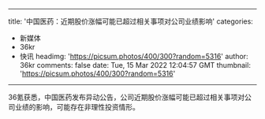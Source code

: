 
---
title: '中国医药：近期股价涨幅可能已超过相关事项对公司业绩影响'
categories: 
 - 新媒体
 - 36kr
 - 快讯
headimg: 'https://picsum.photos/400/300?random=5316'
author: 36kr
comments: false
date: Tue, 15 Mar 2022 12:04:57 GMT
thumbnail: 'https://picsum.photos/400/300?random=5316'
---

<div>   
36氪获悉，中国医药发布异动公告，公司近期股价涨幅可能已超过相关事项对公司业绩的影响，可能存在非理性投资情形。  
</div>
            